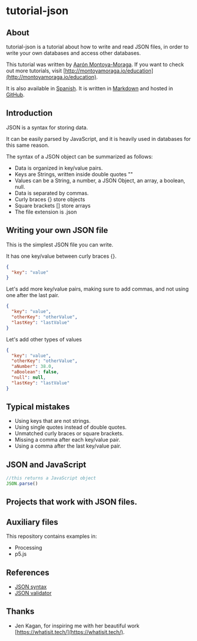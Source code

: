 # tutorial-json

## About

tutorial-json is a tutorial about how to write and read JSON files, in order to write your own databases and access other databases.

This tutorial was written by [Aarón Montoya-Moraga](http://montoyamoraga.io/). If you want to check out more tutorials, visit [http://montoyamoraga.io/education](http://montoyamoraga.io/education).

It is also available in [Spanish](link). It is written in [Markdown](https://en.wikipedia.org/wiki/Markdown) and hosted in [GitHub](https://github.com/).

## Introduction

JSON is a syntax for storing data.

It can be easily parsed by JavaScript, and it is heavily used in databases for this same reason.

The syntax of a JSON object can be summarized as follows:

* Data is organized in key/value pairs.
* Keys are Strings, written inside double quotes ""
* Values can be a String, a number, a JSON Object, an array, a boolean, null.
* Data is separated by commas.
* Curly braces {} store objects
* Square brackets [] store arrays
* The file extension is .json

## Writing your own JSON file

This is the simplest JSON file you can write.

It has one key/value between curly braces {}.

```json
{
  "key": "value"
}
```

Let's add more key/value pairs, making sure to add commas, and not using one after the last pair.

```json
{
  "key": "value",
  "otherKey": "otherValue",
  "lastKey": "lastValue"
}
```
Let's add other types of values

```json
{
  "key": "value",
  "otherKey": "otherValue",
  "aNumber": 38.0,
  "aBoolean": false,
  "null": null,
  "lastKey": "lastValue"
}
```

## Typical mistakes

* Using keys that are not strings.
* Using single quotes instead of double quotes.
* Unmatched curly braces or square brackets.
* Missing a comma after each key/value pair.
* Using a comma after the last key/value pair.

## JSON and JavaScript

```javascript
//this returns a JavaScript object
JSON.parse()
```

## Projects that work with JSON files.

## Auxiliary files

This repository contains examples in:

* Processing
* p5.js

## References

* [JSON syntax](https://www.w3schools.com/js/js_json_syntax.asp)
* [JSON validator](https://jsonlint.com/)

## Thanks

* Jen Kagan, for inspiring me with her beautiful work [https://whatisit.tech/](https://whatisit.tech/).
